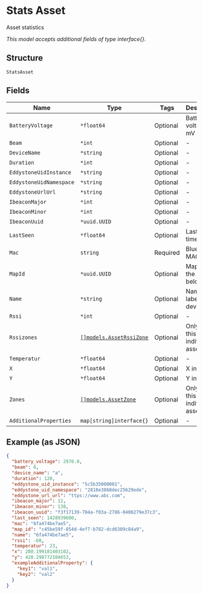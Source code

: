 
# Stats Asset

Asset statistics

*This model accepts additional fields of type interface{}.*

## Structure

`StatsAsset`

## Fields

| Name | Type | Tags | Description |
|  --- | --- | --- | --- |
| `BatteryVoltage` | `*float64` | Optional | Battery voltage, in mV |
| `Beam` | `*int` | Optional | - |
| `DeviceName` | `*string` | Optional | - |
| `Duration` | `*int` | Optional | - |
| `EddystoneUidInstance` | `*string` | Optional | - |
| `EddystoneUidNamespace` | `*string` | Optional | - |
| `EddystoneUrlUrl` | `*string` | Optional | - |
| `IbeaconMajor` | `*int` | Optional | - |
| `IbeaconMinor` | `*int` | Optional | - |
| `IbeaconUuid` | `*uuid.UUID` | Optional | - |
| `LastSeen` | `*float64` | Optional | Last seen timestamp |
| `Mac` | `string` | Required | Bluetooth MAC |
| `MapId` | `*uuid.UUID` | Optional | Map where the device belongs to |
| `Name` | `*string` | Optional | Name / label of the device |
| `Rssi` | `*int` | Optional | - |
| `Rssizones` | [`[]models.AssetRssiZone`](../../doc/models/asset-rssi-zone.md) | Optional | Only send this for individual asset stat |
| `Temperatur` | `*float64` | Optional | - |
| `X` | `*float64` | Optional | X in pixel |
| `Y` | `*float64` | Optional | Y in pixel |
| `Zones` | [`[]models.AssetZone`](../../doc/models/asset-zone.md) | Optional | Only send this for individual asset stat |
| `AdditionalProperties` | `map[string]interface{}` | Optional | - |

## Example (as JSON)

```json
{
  "battery_voltage": 2970.0,
  "beam": 6,
  "device_name": "a",
  "duration": 120,
  "eddystone_uid_instance": "5c5b35000001",
  "eddystone_uid_namespace": "2818e3868dec25629ede",
  "eddystone_url_url": "ttps://www.abc.com",
  "ibeacon_major": 12,
  "ibeacon_minor": 138,
  "ibeacon_uuid": "f3f17139-704a-f03a-2786-0400279e37c3",
  "last_seen": 1428939600,
  "mac": "6fa474be7ae5",
  "map_id": "c45be59f-854d-4ef7-b782-dcd6309c84a9",
  "name": "6fa474be7ae5",
  "rssi": -60,
  "temperatur": 23,
  "x": 280.199181403102,
  "y": 420.298772104653,
  "exampleAdditionalProperty": {
    "key1": "val1",
    "key2": "val2"
  }
}
```

